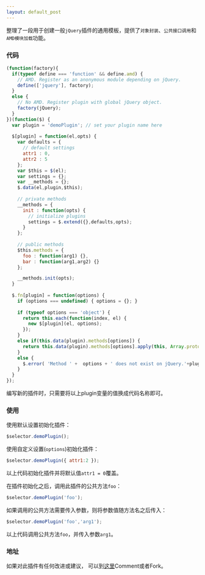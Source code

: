 ```yaml
---
layout: default_post
---
```


整理了一段用于创建一般`jQuery`插件的通用模板，提供了`对象封装`、`公共接口调用`和`AMD模块加载`功能。


### 代码

```javascript
(function(factory){
  if(typeof define === 'function' && define.amd) {
    // AMD. Register as an anonymous module depending on jQuery.
    define(['jquery'], factory);
  }
  else {
    // No AMD. Register plugin with global jQuery object.
    factory(jQuery);
  }
})(function($) {
  var plugin = 'demoPlugin'; // set your plugin name here
  
  $[plugin] = function(el,opts) {
    var defaults = {
      // default settings
      attr1 : 0,
      attr2 : 5
    };
    var $this = $(el);
    var settings = {};
    var __methods = {};
    $.data(el,plugin,$this);
    
    // private methods
    __methods = {
      init : function(opts) {
        // initialize plugins
        settings = $.extend({},defaults,opts);
      }
    };
    
    // public methods
    $this.methods = {
      foo : function(arg1) {},
      bar : function(arg1,arg2) {}
    };

    __methods.init(opts);
  }
  
  $.fn[plugin] = function(options) {
    if (options === undefined) { options = {}; }
    
    if (typeof options === 'object') {
      return this.each(function(index, el) {
        new $[plugin](el, options);
      });
    }
    else if(this.data(plugin).methods[options]) {
      return this.data(plugin).methods[options].apply(this, Array.prototype.slice.call( arguments, 1 ));
    }
    else {
      $.error( 'Method ' +  options + ' does not exist on jQuery.'+plugin );
    } 
  }
});
```

编写新的插件时，只需要将以上plugin变量的值换成代码名称即可。

### 使用

使用默认设置初始化插件：

```javascript
$selector.demoPlugin();
```


使用自定义设置(`options`)初始化插件：

```javascript
$selector.demoPlugin({ attr1:2 });
```

以上代码初始化插件并将默认值`attr1 = 0`覆盖。


在插件初始化之后，调用此插件的公共方法`foo`：

```javascript
$selector.demoPlugin('foo');
```

如果调用的公共方法需要传入参数，则将参数值随方法名之后传入：

```javascript
$selector.demoPlugin('foo','arg1');
```

以上代码调用公共方法`foo`，并传入参数`arg1`。

### 地址

如果对此插件有任何改进或建议， 可以到[这里](https://gist.github.com/KarlBao/e46b5da8e767a7fe858398254744727d)Comment或者Fork。